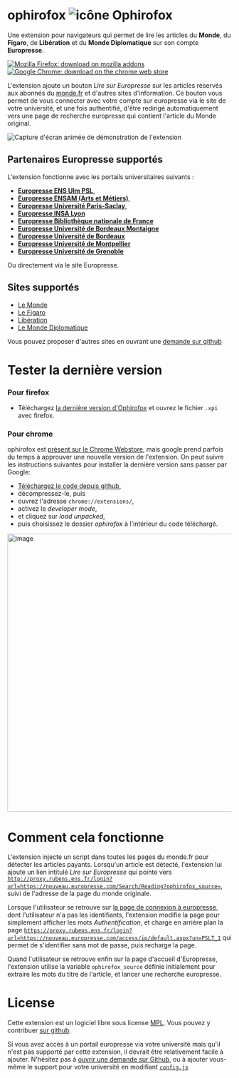 # ophirofox ![icône Ophirofox](https://raw.githubusercontent.com/lovasoa/ophirofox/master/ophirofox/icons/48.png)

Une extension pour navigateurs qui permet de lire les articles du **Monde**, du **Figaro**, de **Libération** et du **Monde Diplomatique** sur son compte **Europresse**.

[![Mozilla Firefox: download on mozilla addons](https://user-images.githubusercontent.com/552629/82738693-f4900f80-9d39-11ea-816c-1bddb73b6967.png)](https://github.com/lovasoa/ophirofox/releases/latest/download/ophirofox.xpi)
[![Google Chrome: download on the chrome web store](https://user-images.githubusercontent.com/552629/104166652-661ceb00-53fb-11eb-91c1-2db0718db66f.png)](https://chrome.google.com/webstore/detail/ophirofox/mmmjkgckgcpankonbgbianpnfenbhodf)


L'extension ajoute un bouton *Lire sur Europresse* sur les articles réservés aux abonnés du [monde.fr](https://www.lemonde.fr/) et d'autres sites d'information.
Ce bouton vous permet de vous connecter avec votre compte sur europresse via le site de votre université, et une fois authentifié,
d'être redirigé automatiquement vers une page de recherche europresse qui contient l'article du Monde original.

![Capture d'écran animée de démonstration de l'extension](https://user-images.githubusercontent.com/552629/93182919-98168d00-f73a-11ea-9518-175847fdc677.gif)


## Partenaires Europresse supportés

L'extension fonctionne avec les portails universitaires suivants :
 - [**Europresse ENS Ulm PSL**](http://proxy.rubens.ens.fr/login?url=https://nouveau.europresse.com/access/ip/default.aspx?un=PSLT_1),
 - [**Europresse ENSAM (Arts et Métiers)**](http://rp1.ensam.eu/login?url=https://nouveau.europresse.com/access/ip/default.aspx?un=AML),
 - [**Europresse Université Paris-Saclay**](https://proxy.scd.u-psud.fr/login?url=http://nouveau.europresse.com/access/ip/default.aspx?un=U031535T_9),
 - [**Europresse INSA Lyon**](https://docelec.insa-lyon.fr/login?url=https://nouveau.europresse.com/access/ip/default.aspx?un=INSAT_3)
 - [**Europresse Bibliothèque nationale de France**](https://bnf.idm.oclc.org/login?url=https://nouveau.europresse.com/access/ip/default.aspx?un=bnf)
 - [**Europresse Université de Bordeaux Montaigne**](https://www.ezproxy.u-bordeaux-montaigne.fr/login?url=https://nouveau.europresse.com/access/ip/default.aspx?un=UNIVMONTAIGNET_1)
 - [**Europresse Université de Bordeaux**](https://docelec.u-bordeaux.fr/login?url=https://nouveau.europresse.com/access/ip/default.aspx?un=UNIVBORDEAUXT_1)
 - [**Europresse Université de Montpellier**](https://ezpum.scdi-montpellier.fr/login?url=https://nouveau.europresse.com/access/ip/default.aspx?un=MontpellierT_1)
 - [**Europresse Université de Grenoble**](https://sid2nomade-2.grenet.fr/login?url=https://nouveau.europresse.com/access/ip/default.aspx?un=grenobleT_1)

 Ou directement via le site Europresse.

## Sites supportés
  - [Le Monde](https://www.lemonde.fr/)
  - [Le Figaro](https://www.lefigaro.fr/)
  - [Libération](https://www.liberation.fr/)
  - [Le Monde Diplomatique](https://www.www.monde-diplomatique.fr)

Vous pouvez proposer d'autres sites en ouvrant une [demande sur github](https://github.com/lovasoa/ophirofox/issues)

# Tester la dernière version

### Pour firefox

 - Téléchargez [la dernière version d'Ophirofox](https://github.com/lovasoa/ophirofox/releases/latest) et ouvrez le fichier `.xpi` avec firefox.

### Pour chrome

ophirofox est [présent sur le Chrome Webstore](https://chrome.google.com/webstore/detail/ophirofox/mmmjkgckgcpankonbgbianpnfenbhodf), mais google prend parfois du temps à approuver une nouvelle version de l'extension. On peut suivre les instructions suivantes pour installer la dernière version sans passer par Google:

 - [Téléchargez le code depuis github](https://github.com/lovasoa/ophirofox/archive/master.zip),
 - décompressez-le, puis
 - ouvrez l'adresse `chrome://extensions/`,
 - activez le *developer mode*,
 - et cliquez sur *load unpacked*,
 - puis choisissez le dossier *ophirofox* à l'intérieur du code téléchargé.

<img width="624" alt="image" src="https://user-images.githubusercontent.com/552629/94343918-dbff7100-001b-11eb-86e4-df66e15bc6f6.png">

# Comment cela fonctionne

L'extension injecte un script dans toutes les pages du monde.fr pour détecter les articles payants.
Lorsqu'un article est détecté, l'extension lui ajoute un lien intitulé *Lire sur Europresse* qui pointe vers
[`http://proxy.rubens.ens.fr/login?url=https://nouveau.europresse.com/Search/Reading?ophirofox_source=`](http://proxy.rubens.ens.fr/login?url=https://nouveau.europresse.com/Search/Reading?ophirofox_source=),
suivi de l'adresse de la page du monde originale.

Lorsque l'utilisateur se retrouve sur [la page de connexion à europresse](https://nouveau-europresse-com.proxy.rubens.ens.fr/Login/), dont l'utilisateur n'a pas les identifiants,
l'extension modifie la page pour simplement afficher les mots *Authentification*, et charge en arrière plan la page [`https://proxy.rubens.ens.fr/login?url=https://nouveau.europresse.com/access/ip/default.aspx?un=PSLT_1`](https://proxy.rubens.ens.fr/login?url=https://nouveau.europresse.com/access/ip/default.aspx?un=PSLT_1) qui permet de s'identifier sans mot de passe, puis recharge la page.

Quand l'utilisateur se retrouve enfin sur la page d'accueil d'Europresse, l'extension utilise la variable `ophirofox_source` définie initialement pour extraire les mots du titre de l'article,
et lancer une recherche europresse.

# License

Cette extension est un logiciel libre sous license [MPL](https://github.com/lovasoa/ophirofox/blob/master/LICENSE).
Vous pouvez y contribuer [sur github](https://github.com/lovasoa/ophirofox).

Si vous avez accès à un portail europresse via votre université mais qu'il n'est pas supporté par cette extension,
il devrait être relativement facile à ajouter.
N'hésitez pas à [ouvrir une demande sur Github](https://github.com/lovasoa/ophirofox/issues/new),
ou à ajouter vous-même le support pour votre université en modifiant [`config.js`](./ophirofox/content_scripts/config.js) 
